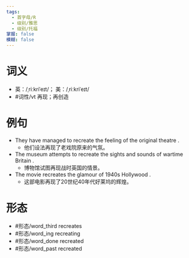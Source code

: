 ```yaml
---
tags:
  - 首字母/R
  - 级别/雅思
  - 级别/托福
掌握: false
模糊: false
---
```

# 词义
- 英：/ˌriːkriˈeɪt/； 美：/ˌriːkriˈeɪt/
- #词性/vt  再现；再创造
# 例句
- They have managed to recreate the feeling of the original theatre .
	- 他们设法再现了老戏院原来的气氛。
- The museum attempts to recreate the sights and sounds of wartime Britain .
	- 博物馆试图再现战时英国的情景。
- The movie recreates the glamour of 1940s Hollywood .
	- 这部电影再现了20世纪40年代好莱坞的辉煌。
# 形态
- #形态/word_third recreates
- #形态/word_ing recreating
- #形态/word_done recreated
- #形态/word_past recreated

